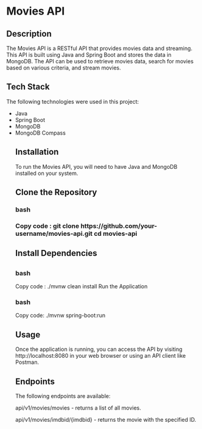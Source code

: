 <h1>Movies API</h1>
<h2>Description</h2>
<p>The Movies API is a RESTful API that provides movies data and streaming. This API is built using Java and Spring Boot and stores the data in MongoDB. The API can be used to retrieve movies data, search for movies based on various criteria, and stream movies.</p>

<h2>Tech Stack</h2>
<p>The following technologies were used in this project:</p>
<ul>
<li>Java</li>
<li>Spring Boot</li>
<li>MongoDB</li>
<li>MongoDB Compass</li>

<h2>Installation</h2>
<p>To run the Movies API, you will need to have Java and MongoDB installed on your system.</p>

<h2>Clone the Repository</h2>
<h3>bash<h3>
Copy code : git clone https://github.com/your-username/movies-api.git
cd movies-api

<h2>Install Dependencies<h2>
<h3>bash</h3>
Copy code : ./mvnw clean install

</h2>Run the Application</h2>
<h3>bash</h3>
Copy code: ./mvnw spring-boot:run

<h2>Usage</h2>
<p>Once the application is running, you can access the API by visiting http://localhost:8080 in your web browser or using an API client like Postman.</p>

<h2>Endpoints</h2>
The following endpoints are available:

<p>api/v1/movies/movies - returns a list of all movies.</p>
<p>api/v1/movies/imdbid/{imdbid} - returns the movie with the specified ID.</p>


